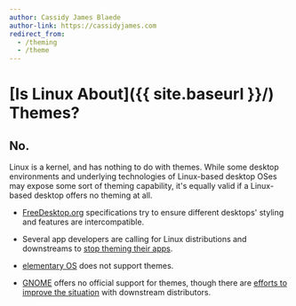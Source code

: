 ```yaml
---
author: Cassidy James Blaede
author-link: https://cassidyjames.com
redirect_from:
  - /theming
  - /theme
---
```


# [Is Linux About]({{ site.baseurl }}/) Themes?

## No.

Linux is a kernel, and has nothing to do with themes. While some desktop environments and underlying technologies of Linux-based desktop OSes may expose some sort of theming capability, it's equally valid if a Linux-based desktop offers no theming at all.

- [FreeDesktop.org](https://freedesktop.org) specifications try to ensure different desktops' styling and features are intercompatible.

- Several app developers are calling for Linux distributions and downstreams to [stop theming their apps](https://stopthemingmy.app/).

- [elementary OS](https://elementary.io) does not support themes.

- [GNOME](https://gnome.org) offers no official support for themes, though there are [efforts to improve the situation](https://discourse.gnome.org/t/gtk-adwaita-and-vendor-styles/1641) with downstream distributors.
